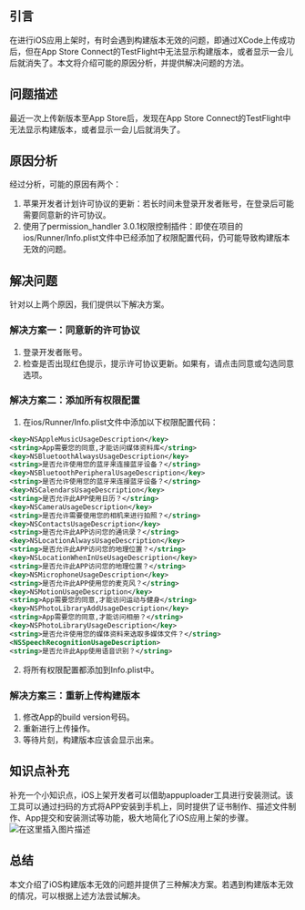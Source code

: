﻿

## 引言
在进行iOS应用上架时，有时会遇到构建版本无效的问题，即通过XCode上传成功后，但在App Store Connect的TestFlight中无法显示构建版本，或者显示一会儿后就消失了。本文将介绍可能的原因分析，并提供解决问题的方法。

## 问题描述
最近一次上传新版本至App Store后，发现在App Store Connect的TestFlight中无法显示构建版本，或者显示一会儿后就消失了。

## 原因分析
经过分析，可能的原因有两个：

1. 苹果开发者计划许可协议的更新：若长时间未登录开发者账号，在登录后可能需要同意新的许可协议。
2. 使用了permission_handler 3.0.1权限控制插件：即使在项目的ios/Runner/Info.plist文件中已经添加了权限配置代码，仍可能导致构建版本无效的问题。

## 解决问题
针对以上两个原因，我们提供以下解决方案。

### 解决方案一：同意新的许可协议

1. 登录开发者账号。
2. 检查是否出现红色提示，提示许可协议更新。如果有，请点击同意或勾选同意选项。

### 解决方案二：添加所有权限配置

1. 在ios/Runner/Info.plist文件中添加以下权限配置代码：

```xml
<key>NSAppleMusicUsageDescription</key>
<string>App需要您的同意,才能访问媒体资料库</string>
<key>NSBluetoothAlwaysUsageDescription</key>
<string>是否允许使用您的蓝牙来连接蓝牙设备？</string>
<key>NSBluetoothPeripheralUsageDescription</key>
<string>是否允许使用您的蓝牙来连接蓝牙设备？</string>
<key>NSCalendarsUsageDescription</key>
<string>是否允许此APP使用日历？</string>
<key>NSCameraUsageDescription</key>
<string>是否允许需要使用您的相机来进行拍照？</string>
<key>NSContactsUsageDescription</key>
<string>是否允许此APP访问您的通讯录？</string>
<key>NSLocationAlwaysUsageDescription</key>
<string>是否允许此APP访问您的地理位置？</string>
<key>NSLocationWhenInUseUsageDescription</key>
<string>是否允许此APP访问您的地理位置？</string>
<key>NSMicrophoneUsageDescription</key>
<string>是否允许此APP使用您的麦克风？</string>
<key>NSMotionUsageDescription</key>
<string>App需要您的同意,才能访问运动与健身</string>
<key>NSPhotoLibraryAddUsageDescription</key>
<string>App需要您的同意,才能访问相册？</string>
<key>NSPhotoLibraryUsageDescription</key>
<string>是否允许使用您的媒体资料来选取多媒体文件？</string>
<NSSpeechRecognitionUsageDescription>
<string>是否允许此App使用语音识别？</string>
```

2. 将所有权限配置都添加到Info.plist中。

### 解决方案三：重新上传构建版本

1. 修改App的build version号码。
2. 重新进行上传操作。
3. 等待片刻，构建版本应该会显示出来。

## 知识点补充
​
补充一个小知识点，iOS上架开发者可以借助appuploader工具进行安装测试。该工具可以通过扫码的方式将APP安装到手机上，同时提供了证书制作、描述文件制作、App提交和安装测试等功能，极大地简化了iOS应用上架的步骤。
![在这里插入图片描述](https://img-blog.csdnimg.cn/direct/78f47b98191b46aa90123728bae45782.png)



## 总结
本文介绍了iOS构建版本无效的问题并提供了三种解决方案。若遇到构建版本无效的情况，可以根据上述方法尝试解决。


